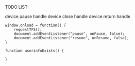 TODO LIST:

device pause handle
device close handle
device return handle


	window.onload = function() {
        requestTFS();
        document.addEventListener("pause", onPause, false);
        document.addEventListener("resume", onResume, false);
    }

    function userinfoExists() {
    	
    }